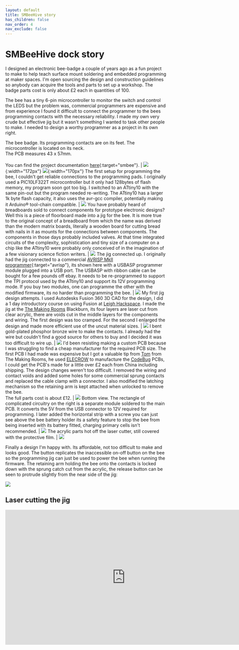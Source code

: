 ```yaml
---
layout: default
title: SMBeeHive story
has_children: false
nav_order: 4
nav_exclude: false
---
```

# SMBeeHive dock story

I designed an electronic bee-badge a couple of years ago as a fun project to make to help teach surface mount soldering and embedded programming at maker spaces. I'm open sourcing the design and construction guidelines so anybody can acquire the tools and parts to set up a workshop. The badge parts cost is only about £2 each in quantities of 100. 

The bee has a tiny 6-pin microcontroller to monitor the switch and control the LEDS but the problem was, commercial programmers are expensive and from experience I found it difficult to connect the programmer to the bees programming contacts with the necessary reliability. I made my own very crude but effective jig but it wasn't something I wanted to task other people to make. I needed to design a worthy programmer as a project in its own right.

The bee badge. Its programming contacts are on its feet. The microcontroller is located on its neck.<BR> The PCB measures 43 x 57mm. <BR><BR> You can find the project documentation [here](https://milelo.github.io/smbee/){:target="smbee"}. | ![](./beehive-story/assets/SMBee-bottom.jpg){:width="172px"} ![](./beehive-story/assets/SMBee-top.jpg){:width="170px"}
The first setup for programming the bee, I couldn't get reliable connections to the programming pads. I originally used a PIC10LF322T microcontroller but it only had 128bytes of flash memory, my program soon got too big. I switched to an ATtiny10 with the same pin-out but the program needed re-writing. The ATtiny10 has a larger 1k byte flash capacity, it also uses the avr-gcc compiler, potentially making it Arduino® tool-chain compatible. | ![](./beehive-story/assets/pic-connections.jpg)
You have probably heard of breadboards sold to connect components for prototype electronic designs? Well this is a piece of floorboard made into a jig for the bee. It is more true to the original concept of a breadboard from which the name was derived than the modern matrix boards, literally a wooden board for cutting bread with nails in it as mounts for the connections between components. The components in those days probably included valves. At that time integrated circuits of the complexity, sophistication and tiny size of a computer on a chip like the ATtiny10 were probably only conceived of in the imagination of a few visionary science fiction writers. | ![](./beehive-story/assets/floorboard-jig.jpg)
The jig connected up. I originally had the jig connected to a commercial [AVRISP MkII programmer](https://www.microchip.com/DevelopmentTools/ProductDetails/PartNO/ATAVRISP2){:target="avrisp"}, its shown here with a USBASP programmer module plugged into a USB port. The USBASP with ribbon cable can be bought for a few pounds off ebay. It needs to be re-programmed to support the TPI protocol used by the ATtiny10 and support its 12V programming mode. If you buy two modules, one can programme the other with the modified firmware, its no harder than programming the bee. | ![](./beehive-story/assets/floorboard-jig-connected.jpg)
My first jig design attempts. I used Autodesks Fusion 360 3D CAD for the design, I did a 1 day introductory course on using Fusion at [Leigh Hackspace](http://www.leighhack.org/). I made the jig at the [The Making Rooms](https://makingrooms.org/) Blackburn, its four layers are laser cut from clear acrylic, there are voids cut in the middle layers for the components and wiring. The first design was too cramped. For the second I enlarged the design and made more efficient use of the uncut material sizes. | ![](./beehive-story/assets/first-jig.jpg)
I bent gold-plated phosphor bronze wire to make the contacts. I already had the wire but couldn't find a good source for others to buy and I decided it was too difficult to wire up. | ![](./beehive-story/assets/jig-contacts.jpg)
I'd been resisting making a custom PCB because I was struggling to find a cheap manufacturer for the required PCB size. The first PCB I had made was expensive but I got a valuable tip from [Tom](https://twitter.com/t_mac_p) from The Making Rooms, he used [ELECROW](https://www.elecrow.com/pcb-manufacturing.html) to manufacture the [CodeBug](http://www.codebug.org.uk/) PCBs, I could get the PCB's made for a little over £2 each from China including shipping. The design changes weren't too difficult. I removed the wiring and contact voids and added some holes for some commercial sprung contacts and replaced the cable clamp with a connector. I also modified the latching mechanism so the retaining arm is kept attached when unlocked to remove the bee.<BR>The full parts cost is about £12. | ![](./beehive-story/assets/SmBeeHiveCase.jpg)
Bottom view. The rectangle of complicated circuitry on the right is a separate module soldered to the main PCB. It converts the 5V from the USB connector to 12V required for programming. I later added the horizontal strip with a screw you can just see above the bee battery holder its a safety feature to stop the bee from being inserted with its battery fitted, charging primary cells isn't recommended. | ![](./beehive-story/assets/SMBeeHive-bottom.jpg)
The acrylic parts hot off the laser cutter, still covered with the protective film. | ![](./beehive-story/assets/laser-cut-parts.jpg)


Finally a design I'm happy with. Its affordable, not too difficult to make and looks good. The button replicates the inaccessible on-off button on the bee so the programming jig can just be used to power the bee when running the firmware. The retaining arm holding the bee onto the contacts is locked down with the sprung catch cut from the acrylic, the release button can be seen to protrude slightly from the near side of the jig:

![](./beehive-story/assets/SMBeehive2.jpg)

## Laser cutting the jig
<iframe width="750" height="422" src="https://www.youtube.com/embed/XsH8NMKwvSg" frameborder="0" allowfullscreen></iframe>
